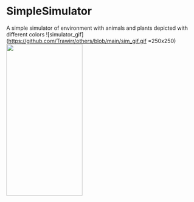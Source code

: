 # SimpleSimulator
A simple simulator of environment with animals and plants depicted with different colors
![simulator_gif](https://github.com/Trawirr/others/blob/main/sim_gif.gif =250x250)
<img src="https://camo.githubusercontent.com/..." data-canonical-src="https://gyazo.com/eb5c5741b6a9a16c692170a41a49c858.png" width="200" height="400" />
